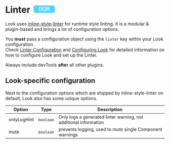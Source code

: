 # Linter <img src="../res/dom-badge.png" height=25>

Look uses [inline-style-linter](https://github.com/rofrischmann/inline-style-linter) for runtime style linting.
It is a modular & plugin-based and brings a lot of configuration options.

You **must** pass a configuration object using the `linter` key within your Look configuration. <br>
Check [Linter Configuration](https://github.com/rofrischmann/inline-style-linter/blob/master/docs/Configuration.md) and [Configuring Look](../guides/configureLook.md) for detailed information on how to configure Look and set up the Linter.

Always include devTools **after** all other plugins.


## Look-specific configuration
Next to the configuration options which are shipped by inline-style-linter on default, Look also has some unique options.

| Option | Type | Description |
| --------- | ---- | ----------- |
| onlyLogHint | `boolean` | Only logs a generated linter warning, not additional information |
| mute | `boolean` | prevents logging, used to *mute* single Component warnings |
